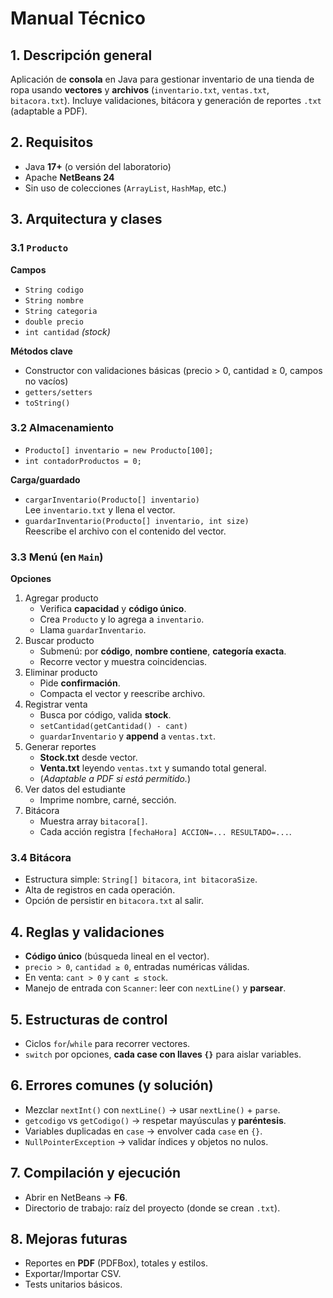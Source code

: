 # Manual Técnico

## 1. Descripción general
Aplicación de **consola** en Java para gestionar inventario de una tienda de ropa usando **vectores** y **archivos** (`inventario.txt`, `ventas.txt`, `bitacora.txt`). Incluye validaciones, bitácora y generación de reportes `.txt` (adaptable a PDF).

## 2. Requisitos
- Java **17+** (o versión del laboratorio)
- Apache **NetBeans 24**
- Sin uso de colecciones (`ArrayList`, `HashMap`, etc.)

## 3. Arquitectura y clases

### 3.1 `Producto`
**Campos**
- `String codigo`
- `String nombre`
- `String categoria`
- `double precio`
- `int cantidad`  *(stock)*

**Métodos clave**
- Constructor con validaciones básicas (precio > 0, cantidad ≥ 0, campos no vacíos)
- `getters/setters`
- `toString()`

### 3.2 Almacenamiento
- `Producto[] inventario = new Producto[100];`
- `int contadorProductos = 0;`

**Carga/guardado**
- `cargarInventario(Producto[] inventario)`  
  Lee `inventario.txt` y llena el vector.
- `guardarInventario(Producto[] inventario, int size)`  
  Reescribe el archivo con el contenido del vector.


### 3.3 Menú (en `Main`)
**Opciones**
1. Agregar producto  
   - Verifica **capacidad** y **código único**.  
   - Crea `Producto` y lo agrega a `inventario`.  
   - Llama `guardarInventario`.
2. Buscar producto  
   - Submenú: por **código**, **nombre contiene**, **categoría exacta**.  
   - Recorre vector y muestra coincidencias.
3. Eliminar producto  
   - Pide **confirmación**.  
   - Compacta el vector y reescribe archivo.
4. Registrar venta  
   - Busca por código, valida **stock**.  
   - `setCantidad(getCantidad() - cant)`  
   - `guardarInventario` y **append** a `ventas.txt`.
5. Generar reportes  
   - **Stock.txt** desde vector.  
   - **Venta.txt** leyendo `ventas.txt` y sumando total general.  
   - (*Adaptable a PDF si está permitido.*)
6. Ver datos del estudiante  
   - Imprime nombre, carné, sección.
7. Bitácora  
   - Muestra array `bitacora[]`.  
   - Cada acción registra `[fechaHora] ACCION=... RESULTADO=...`.

### 3.4 Bitácora
- Estructura simple: `String[] bitacora`, `int bitacoraSize`.
- Alta de registros en cada operación.
- Opción de persistir en `bitacora.txt` al salir.

## 4. Reglas y validaciones
- **Código único** (búsqueda lineal en el vector).
- `precio > 0`, `cantidad ≥ 0`, entradas numéricas válidas.
- En venta: `cant > 0` y `cant ≤ stock`.
- Manejo de entrada con `Scanner`: leer con `nextLine()` y **parsear**.

## 5. Estructuras de control
- Ciclos `for`/`while` para recorrer vectores.
- `switch` por opciones, **cada case con llaves `{}`** para aislar variables.

## 6. Errores comunes (y solución)
- Mezclar `nextInt()` con `nextLine()` → usar `nextLine()` + `parse`.
- `getcodigo` vs `getCodigo()` → respetar mayúsculas y **paréntesis**.
- Variables duplicadas en `case` → envolver cada `case` en `{}`.
- `NullPointerException` → validar índices y objetos no nulos.

## 7. Compilación y ejecución
- Abrir en NetBeans → **F6**.
- Directorio de trabajo: raíz del proyecto (donde se crean `.txt`).

## 8. Mejoras futuras
- Reportes en **PDF** (PDFBox), totales y estilos.
- Exportar/Importar CSV.
- Tests unitarios básicos.


